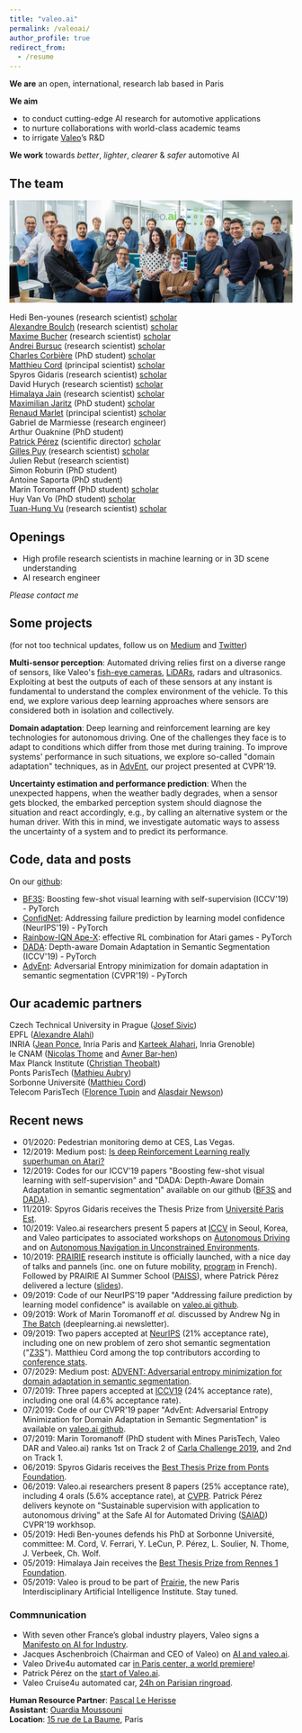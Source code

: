 ```yaml
---
title: "valeo.ai"
permalink: /valeoai/
author_profile: true
redirect_from:
  - /resume
---
```


**We are** an open, international, research lab based in Paris  

**We aim**
* to conduct cutting-edge AI research for automotive applications
* to nurture collaborations with world-class academic teams
* to irrigate [Valeo](http://valeo.com)’s R&D    

**We work** towards *better*, *lighter*, *clearer* & *safer* automotive AI 

## The team
![](../images/vai-team.jpg)  
  
Hedi Ben-younes (research scientist) [scholar](https://scholar.google.fr/citations?user=IFLcfvUAAAAJ&hl=en)  
[Alexandre Boulch](http://www.boulch.eu/) (research scientist) [scholar](https://scholar.google.com/citations?user=iJ3qFGAAAAAJ&hl=fr&oi=ao)  
[Maxime Bucher](https://maximebucher.github.io/) (research scientist) [scholar](https://scholar.google.fr/citations?user=NbYEOpMAAAAJ&hl=en)  
[Andrei Bursuc](https://abursuc.github.io/) (research scientist) [scholar](https://scholar.google.com/citations?user=HTfERCsAAAAJ&hl=en)  
[Charles Corbière](https://chcorbi.github.io/) (PhD student) [scholar](https://scholar.google.fr/citations?user=UcnFUZ8AAAAJ&hl=en)  
[Matthieu Cord](http://www-poleia.lip6.fr/~cord/) (principal scientist) [scholar](https://scholar.google.fr/citations?user=SpAotDcAAAAJ&hl=en)   
Spyros Gidaris (research scientist) [scholar](https://scholar.google.fr/citations?user=7atfg7EAAAAJ&hl=en)  
David Hurych (research scientist) [scholar](https://scholar.google.cz/citations?user=XY1PVwYAAAAJ&hl=en)  
[Himalaya Jain](https://himalayajain.github.io/) (research scientist) [scholar](https://scholar.google.fr/citations?user=Xl7SNlsAAAAJ&hl=en)  
[Maximilian Jaritz](https://team.inria.fr/rits/membres/maximilian-jaritz/) (PhD student) [scholar](https://scholar.google.com/citations?user=yt2IsdAAAAAJ&hl=en)  
[Renaud Marlet](http://imagine.enpc.fr/~marletr/) (principal scientist) [scholar](https://scholar.google.fr/citations?user=2rclwh4AAAAJ&hl=en)  
Gabriel de Marmiesse (research engineer)  
Arthur Ouaknine (PhD student)  
[Patrick Pérez](https://ptrckprz.github.io/) (scientific director) [scholar](https://scholar.google.fr/citations?user=8Cph5uQAAAAJ&hl=en)  
[Gilles Puy](https://sites.google.com/site/puygilles/home) (research scientist) [scholar](https://scholar.google.com/citations?user=enaORE8AAAAJ&hl=en)  
Julien Rebut (research scientist)  
Simon Roburin (PhD student)  
Antoine Saporta (PhD student)  
Marin Toromanoff (PhD student) [scholar](https://scholar.google.com/citations?user=Yu47MFYAAAAJ&hl=en)  
Huy Van Vo (PhD student) [scholar](https://scholar.google.fr/citations?user=gIf5VqUAAAAJ&hl=en)  
[Tuan-Hung Vu](https://tuanhungvu.github.io/) (research scientist) [scholar](https://scholar.google.fr/citations?user=QIHrPZQAAAAJ&hl=en&oi=ao)

## Openings
- High profile research scientists in machine learning or in 3D scene understanding  
- AI research engineer  

*Please contact me*

## Some projects
(for not too technical updates, follow us on [Medium](https://medium.com/@valeo.ai) and [Twitter](https://twitter.com/valeoai))

**Multi-sensor perception**: Automated driving relies first on a diverse range of sensors, like Valeo's [fish-eye cameras](https://www.valeo.com/en/360-vue/), [LiDARs](https://www.valeo.com/en/valeo-scala/), radars and ultrasonics. Exploiting at best the outputs of each of these sensors at any instant is fundamental to understand the complex environment of the vehicle. To this end, we explore various deep learning approaches where sensors are considered both in isolation and collectively.

**Domain adaptation**: Deep learning and reinforcement learning are key technologies for autonomous driving. One of the challenges they face is to adapt to conditions which differ from those met during training. To improve systems' performance in such situations, we explore so-called "domain adaptation" techniques, as in [AdvEnt](https://github.com/valeoai/ADVENT), our project presented at CVPR'19.  

**Uncertainty estimation and performance prediction**: When the unexpected happens, when the weather badly degrades, when a sensor gets blocked, the embarked perception system should diagnose the situation and react accordingly, e.g., by calling an alternative system or the human driver. With this in mind, we investigate automatic ways to assess the uncertainty of a system and to predict its performance.

## Code, data and posts

On our [github](https://github.com/valeoai):  
* [BF3S](https://github.com/valeoai/BF3S): Boosting few-shot visual learning with self-supervision (ICCV'19) - PyTorch
* [ConfidNet](https://github.com/valeoai/ConfidNet): Addressing failure prediction by learning model confidence (NeurIPS'19) - PyTorch
* [Rainbow-IQN Ape-X](https://github.com/valeoai/rainbow-iqn-apex): effective RL combination for Atari games - PyTorch
* [DADA](https://github.com/valeoai/DADA): Depth-aware Domain Adaptation in Semantic Segmentation (ICCV'19) - PyTorch
* [AdvEnt](https://github.com/valeoai/ADVENT): Adversarial Entropy minimization for domain adaptation in semantic segmentation (CVPR'19) - PyTorch

## Our academic partners

Czech Technical University in Prague ([Josef Sivic](https://www.di.ens.fr/~josef/))  
EPFL ([Alexandre Alahi](https://people.epfl.ch/alexandre.alahi))  
INRIA ([Jean Ponce](https://www.di.ens.fr/~ponce/), Inria Paris and [Karteek Alahari](https://lear.inrialpes.fr/people/alahari/), Inria Grenoble)  
le CNAM ([Nicolas Thome](http://cedric.cnam.fr/~thomen/) and [Avner Bar-hen](https://ab-h.github.io/index.html))  
Max Planck Institute ([Christian Theobalt](https://people.mpi-inf.mpg.de/~theobalt/))  
Ponts ParisTech ([Mathieu Aubry](http://imagine.enpc.fr/~aubrym/))  
Sorbonne Université ([Matthieu Cord](http://www-poleia.lip6.fr/~cord/))  
Telecom ParisTech ([Florence Tupin](https://perso.telecom-paristech.fr/tupin/) and [Alasdair Newson](https://sites.google.com/site/alasdairnewson/))

## Recent news
* 01/2020: Pedestrian monitoring demo at CES, Las Vegas.
* 12/2019: Medium post: [Is deep Reinforcement Learning really superhuman on Atari?](https://medium.com/@valeo.ai/is-deep-reinforcement-learning-really-superhuman-on-atari-2e34f8ae1eed)
* 12/2019: Codes for our ICCV'19 papers "Boosting few-shot visual learning with self-supervision" and "DADA: Depth-Aware Domain Adaptation in semantic segmentation" available on our github ([BF3S](https://github.com/valeoai/BF3S) and [DADA](https://github.com/valeoai/DADA)).
* 11/2019: Spyros Gidaris receives the Thesis Prize from [Université Paris Est](https://www.univ-paris-est.fr/evenements/evenement/9ca2fa43ca68cce620d7ba8dfc59f7d0/?tx_news_pi1%5Bnews%5D=773&tx_news_pi1%5Bcontroller%5D=News&tx_news_pi1%5Baction%5D=detail&tx_news_pi1%5Bday%5D=5&tx_news_pi1%5Bmonth%5D=11&tx_news_pi1%5Byear%5D=2019).
* 10/2019: Valeo.ai researchers present 5 papers at [ICCV](http://iccv2019.thecvf.com/) in Seoul, Korea, and Valeo participates to associated workshops on [Autonomous Driving](https://adworkshop.org/) and on [Autonomous Navigation in Unconstrained Environments](https://cvit.iiit.ac.in/autonue2019/program-s.html). 
* 10/2019: [PRAIRIE](https://prairie-institute.fr/) research institute is officially launched, with a nice day of talks and pannels (inc. one on future mobility, [program](https://prairie-institute.fr/wp-content/uploads/2019/10/PROGRAMME-VF-HD-.pdf) in French). Followed by PRAIRIE AI Summer School ([PAISS](https://project.inria.fr/paiss/)), where Patrick Pérez delivered a lecture ([slides](https://project.inria.fr/paiss/files/2019/10/2019_10_paiss_perez_noanim.pdf)).    
* 09/2019: Code of our NeurIPS'19 paper "Addressing failure prediction by learning model confidence" is available on [valeo.ai github](https://github.com/valeoai/ConfidNet). 
* 09/2019: Work of Marin Toromanoff *et al.* discussed by Andrew Ng in [The Batch](https://info.deeplearning.ai/the-batch-autonomous-nuclear-weapons-fighting-deepfakes-recognizing-chimps-automating-fast-food-2) (deeplearning.ai newsletter).
* 09/2019: Two papers accepted at [NeurIPS](https://nips.cc/) (21% acceptance rate), including one on new problem of zero shot semantic segmentation ("[Z3S](https://arxiv.org/abs/1906.00817)"). Matthieu Cord among the top contributors according to [conference stats](https://medium.com/@dcharrezt/neurips-2019-stats-c91346d31c8f).
* 07/2029: Medium post: [ADVENT: Adversarial entropy minimization for domain adaptation in semantic segmentation](https://medium.com/@valeo.ai/advent-adversarial-entropy-minimization-for-domain-adaptation-in-semantic-segmentation-dba21934430b).
* 07/2019: Three papers accepted at [ICCV19](http://iccv2019.thecvf.com/) (24% acceptance rate), including one oral (4.6% acceptance rate).
* 07/2019: Code of our CVPR'19 paper "AdvEnt: Adversarial Entropy Minimization for Domain Adaptation in Semantic Segmentation" is available on [valeo.ai github](https://github.com/valeoai/ADVENT). 
* 07/2019: Marin Toromanoff (PhD student with Mines ParisTech, Valeo DAR and Valeo.ai) ranks 1st on Track 2 of [Carla Challenge 2019](https://carlachallenge.org/results-challenge-2019/), and 2nd on Track 1.   
* 06/2019: Spyros Gidaris receives the [Best Thesis Prize from Ponts Foundation](https://www.fondationdesponts.fr/spyros-gidaris-laureat-ex-aequo-du-prix-de-la-meilleure-these-2019/). 
* 06/2019: Valeo.ai researchers present 8 papers (25% acceptance rate), including 4 orals (5.6% acceptance rate), at [CVPR](http://cvpr2019.thecvf.com/). Patrick Pérez delivers keynote on "Sustainable supervision with application to autonomous driving" at the Safe AI for Automated Driving ([SAIAD](https://sites.google.com/view/saiad-wscvpr19)) CVPR'19 workhsop. 
* 05/2019: Hedi Ben-younes defends his PhD at Sorbonne Université, committee: M. Cord, V. Ferrari, Y. LeCun, P. Pérez, L. Soulier, N. Thome, J. Verbeek, Ch. Wolf.
* 05/2019: Himalaya Jain receives the [Best Thesis Prize from Rennes 1 Foundation](https://www.irisa.fr/en/actus/congratulations-himalaya-jain-his-thesis-prize-rennes-1-foundation). 
* 05/2019: Valeo is proud to be part of [Prairie](https://www.inria.fr/en/news/news-from-inria/launch-of-the-prairie-institute), the new Paris Interdisciplinary Artificial Intelligence Institute. Stay tuned.

### Commnunication

* With seven other France’s global industry players, Valeo signs a [Manifesto on AI for Industry](https://www.valeo.com/en/ai-for-humanity-french-industry-engages-on-artificial-intelligence/).   
* Jacques Aschenbroich (Chairman and CEO of Valeo) on [AI and valeo.ai](https://www.linkedin.com/pulse/valeo-our-order-intake-already-includes-ai-jacques-aschenbroich/).  
* Valeo Drive4u automated car [in Paris center, a world premiere](https://www.valeo.com/en/valeo-drive4u-the-first-autonomous-car-to-be-demonstrated-on-the-streets-of-paris/)!  
* Patrick Pérez on the [start of Valeo.ai](https://www.youtube.com/watch?time_continue=2&v=B5QWcDTTBrQ).  
* Valeo Cruise4u automated car, [24h on Parisian ringroad](https://www.youtube.com/watch?v=XRKXBKPgYI4).


**Human Resource Partner**: [Pascal Le Herisse](mailto:pascal.le-herisse@valeo.com)  
**Assistant**: [Ouardia Moussouni](mailto:ouardia.moussouni@valeo.com)  
**Location**: [15 rue de La Baume](https://goo.gl/maps/5pNxVCeACzyDPi4d8), Paris  


